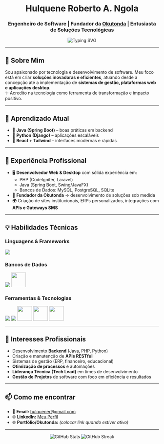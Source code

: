 <!-- Texto animado com nome e status -->
<h1 align="center">Hulquene Roberto A. Ngola</h1>
<h3 align="center">Engenheiro de Software | Fundador da <a href="https://okutonda.com">Okutonda</a> | Entusiasta de Soluções Tecnológicas</h3>

<p align="center">
  <img src="https://readme-typing-svg.herokuapp.com?font=Fira+Code&pause=1000&color=36BCF7&center=true&vCenter=true&width=600&lines=👋+Olá,+eu+sou+Hulquene+Roberto+A.+Ngola;💻+Senior+Software+Engineer;🚀+Tech+Lead+%7C+Founder+da+Okutonda" alt="Typing SVG" />
</p>

---

## 🚀 Sobre Mim  
Sou apaixonado por tecnologia e desenvolvimento de software. Meu foco está em criar **soluções inovadoras e eficientes**, atuando desde a concepção até a implementação de **sistemas de gestão, plataformas web e aplicações desktop**.  
✨ Acredito na tecnologia como ferramenta de transformação e impacto positivo.  

---

## 🌱 Aprendizado Atual  
- 🔹 **Java (Spring Boot)** – boas práticas em backend  
- 🔹 **Python (Django)** – aplicações escaláveis  
- 🔹 **React + Tailwind** – interfaces modernas e rápidas  

---

## 💼 Experiência Profissional  
- 🖥️ **Desenvolvedor Web & Desktop** com sólida experiência em:  
  - PHP (CodeIgniter, Laravel)  
  - Java (Spring Boot, Swing/JavaFX)  
  - Bancos de Dados: MySQL, PostgreSQL, SQLite  
- 🚀 **Fundador da Okutonda** → desenvolvimento de soluções sob medida  
- 🌍 Criação de sites institucionais, ERPs personalizados, integrações com **APIs e Gateways SMS**  

---

## 💡 Habilidades Técnicas  

### Linguagens & Frameworks  
<p align="left">
  <img src="https://skillicons.dev/icons?i=php,laravel,java,spring,python,django,js,react,nextjs,tailwind,bootstrap,flutter" />
</p>

### Bancos de Dados  
<p align="left">
  <img src="https://skillicons.dev/icons?i=mysql,postgres,sqlite" />
  <img src="https://cdn.simpleicons.org/mysql/4479A1" width="48" height="48"/> <!-- MySQL -->
</p>

### Ferramentas & Tecnologias  
<p align="left">
  <img src="https://skillicons.dev/icons?i=docker,git,github,vscode,postman" />
  <img src="https://skillicons.dev/icons?i=idea,androidstudio" />
  <img src="https://cdn.simpleicons.org/postgresql/4169E1" width="48" height="48"/> <!-- pgAdmin -->
  <img src="https://cdn.simpleicons.org/apache/D22128" width="48" height="48"/> <!-- Apache -->
  <img src="https://cdn.simpleicons.org/mysql/4479A1" width="48" height="48"/> <!-- MySQL -->
</p>

---

## 🤝 Interesses Profissionais  
- Desenvolvimento **Backend** (Java, PHP, Python)  
- Criação e manutenção de **APIs RESTful**  
- Sistemas de gestão (ERP, financeiro, educacional)  
- **Otimização de processos** e automações  
- **Liderança Técnica (Tech Lead)** em times de desenvolvimento  
- **Gestão de Projetos** de software com foco em eficiência e resultados  


---

## 📫 Como me encontrar  
- 📧 **Email:** [hulquener@gmail.com](mailto:hulquener@gmail.com)  
- 🌐 **LinkedIn:** [Meu Perfil](https://www.linkedin.com/in/hulquene-roberto-ngola-66b849227/)  
- 🌐 **Portfólio/Okutonda:** *(colocar link quando estiver ativo)*  

---

<p align="center">
  <img src="https://github-readme-stats.vercel.app/api?username=Hulquene&show_icons=true&theme=radical" alt="GitHub Stats" />
  <img src="https://github-readme-streak-stats.herokuapp.com/?user=Hulquene&theme=radical" alt="GitHub Streak" />
</p>
